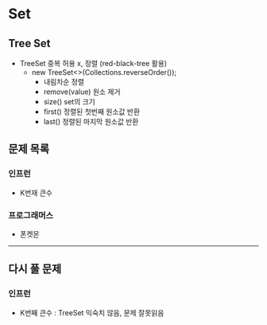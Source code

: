 # Set
## Tree Set
- TreeSet 중복 허용 x, 정렬 (red-black-tree 활용)
  - new TreeSet<>(Collections.reverseOrder());
    - 내림차순 정렬
    - remove(value) 원소 제거
    - size() set의 크기
    - first() 정렬된 첫번째 원소값 반환
    - last() 정렬된 마지막 원소값 반환
## 문제 목록
### 인프런
- K번재 큰수
### 프로그래머스
- 폰켓몬
---
## 다시 풀 문제
### 인프런
- K번째 큰수 : TreeSet 익숙치 않음, 문제 잘못읽음